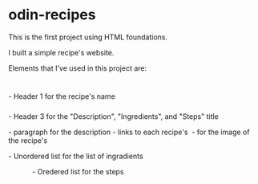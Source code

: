 # odin-recipes

This is the first project using HTML foundations.

I built a simple recipe's website.

Elements that I've used in this project are:
    <h1></h1> - Header 1 for the recipe's name
    <h3></h3> - Header 3 for the "Description", "Ingredients", and "Steps" title
    <p></p> - paragraph for the description
    <a href=""></a> - links to each recipe's
    <img src="" > - for the image of the recipe's
    <ul></ul> - Unordered list for the list of ingradients
    <ol><ol> - Oredered list for the steps